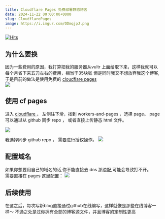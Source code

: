 ```yaml
---
title: Cloudflare Pages 免费部署静态博客
date: 2024-11-22 00:00:00+0000
slug: CloudflarePages
image: https://i.imgur.com/ODmqjpJ.png
---
```

[![Hits](https://hits.seeyoufarm.com/api/count/incr/badge.svg?url=https://b.kill9pid.top/p/CloudflarePages/&count_bg=%23F26E00&title_bg=%23000000)](https://hits.seeyoufarm.com)

## 为什么要换
因为一些费用的原因，我打算把我的服务器从vultr 上面给取下来，这样我就可以每个月省下来五刀左右的费用，相当于35块钱
但是同时我又不想放弃我这个博客,于是目前的做法是使用免费的 
[cloudflare pages](https://pages.cloudflare.com/)    
![](https://i.imgur.com/ODmqjpJ.png)
## 使用 cf pages
进入 [cloudflare ](https://dash.cloudflare.com/)， 左侧往下滑，找到 workers-and-pages ，选择 page。
page 可以通过从 github 同步 repo ， 或者直接上传静态 html 文件。

![](https://i.imgur.com/LZHREXt.png)

我选择同步 github repo ， 需要进行授权操作。
![](https://i.imgur.com/PzoXBsj.png)

## 配置域名
如果你想要用自己的域名的话,你不能直接去 dns 那边配,可能会导致打不开。   
需要直接在 pages 这里配置：
![](https://i.imgur.com/qXFIS2A.png)

## 后续使用
在这之后，每次写新blog直接通过github在线编写，这样就像是那些在线博客一样～ 
不通之处是过你拥有全部的博客源文件，并且博客的定制性更高


